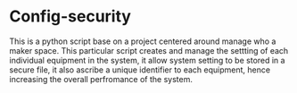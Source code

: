 # Config-security
This is a python script base on a project centered around manage who a maker space.
This particular script creates and manage the settting of each individual equipment in the system, 
it allow system setting to be stored in a secure file, it also ascribe a unique identifier to each equipment, hence increasing the overall perfromance of the system.
